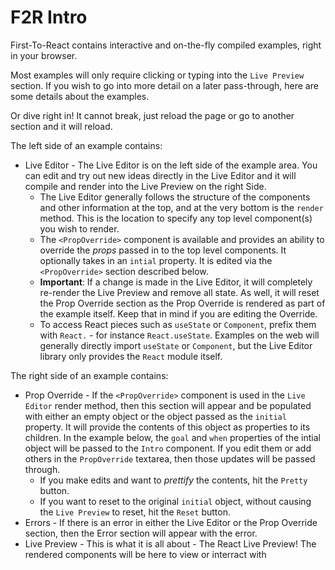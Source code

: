 # F2R Intro

First-To-React contains interactive and on-the-fly compiled examples, right in your browser.

Most examples will only require clicking or typing into the `Live Preview` section. If you wish to go into more detail on a later pass-through, here are some details about the examples.

Or dive right in! It cannot break, just reload the page or go to another section and it will reload.

The left side of an example contains:
* Live Editor - The Live Editor is on the left side of the example area. You can edit and try out new ideas directly in the Live Editor and it will compile and render into the Live Preview on the right Side.
    * The Live Editor generally follows the structure of the components and other information at the top, and at the very bottom is the `render` method. This is the location to specify any top level component(s) you wish to render.
    * The `<PropOverride>` component is available and provides an ability to override the _props_ passed in to the top level components. It optionally takes in an `intial` property. It is edited via the `<PropOverride>` section described below.
    * __Important__: If a change is made in the Live Editor, it will completely re-render the Live Preview and remove all state. As well, it will reset the Prop Override section as the Prop Override is rendered as part of the example itself. Keep that in mind if you are editing the Override.
    * To access React pieces such as `useState` or `Component`, prefix them with `React.` - for instance `React.useState`. Examples on the web will generally directly import `useState` or `Component`, but the Live Editor library only provides the `React` module itself.

The right side of an example contains:
* Prop Override - If the `<PropOverride>` component is used in the `Live Editor` render method, then this section will appear and be populated with either an empty object or the object passed as the `initial` property. It will provide the contents of this object as properties to its children. In the example below, the `goal` and `when` properties of the intial object will be passed to the `Intro` component. If you edit them or add others in the `PropOverride` textarea, then those updates will be passed through.
    * If you make edits and want to _prettify_ the contents, hit the `Pretty` button.
    * If you want to reset to the original `initial` object, without causing the `Live Preview` to reset, hit the `Reset` button.
* Errors - If there is an error in either the Live Editor or the Prop Override section, then the Error section will appear with the error.
* Live Preview - This is what it is all about - The React Live Preview! The rendered components will be here to view or interract with
